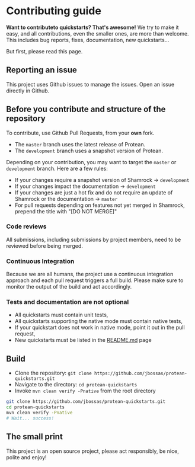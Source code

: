 # Contributing guide

**Want to contributeto quickstarts? That's awesome!**
We try to make it easy, and all contributions, even the smaller ones, are more than welcome.
This includes bug reports, fixes, documentation, new quickstarts...

But first, please read this page.

## Reporting an issue

This project uses Github issues to manage the issues. Open an issue directly in Github.

## Before you contribute and structure of the repository

To contribute, use Github Pull Requests, from your **own** fork.

* The `master` branch uses the latest release of Protean.
* The `development` branch uses a snapshot version of Protean.

Depending on your contribution, you may want to target the `master` or `development` branch. Here are a few rules:

* If your changes require a snapshot version of Shamrock -> `development`
* If your changes impact the documentation -> `development`
* If your changes are just a hot fix and do not require an update of Shamrock or the documentation -> `master`
* For pull requests depending on features not yet merged in Shamrock, prepend the title with "[DO NOT MERGE]"

### Code reviews

All submissions, including submissions by project members, need to be reviewed before being merged.

### Continuous Integration

Because we are all humans, the project use a continuous integration approach and each pull request triggers a full build.
Please make sure to monitor the output of the build and act accordingly.

### Tests and documentation are not optional

* All quickstarts must contain unit tests,
* All quickstarts supporting the native mode must contain native tests,
* If your quickstart does not work in native mode, point it out in the pull request,
* New quickstarts must be listed in the [README.md](./README.md) page

## Build

* Clone the repository: `git clone https://github.com/jbossas/protean-quickstarts.git`
* Navigate to the directory: `cd protean-quickstarts`
* Invoke `mvn clean verify -Pnative` from the root directory

```bash
git clone https://github.com/jbossas/protean-quickstarts.git
cd protean-quickstarts
mvn clean verify -Pnative
# Wait... success!
```

## The small print

This project is an open source project, please act responsibly, be nice, polite and enjoy!
